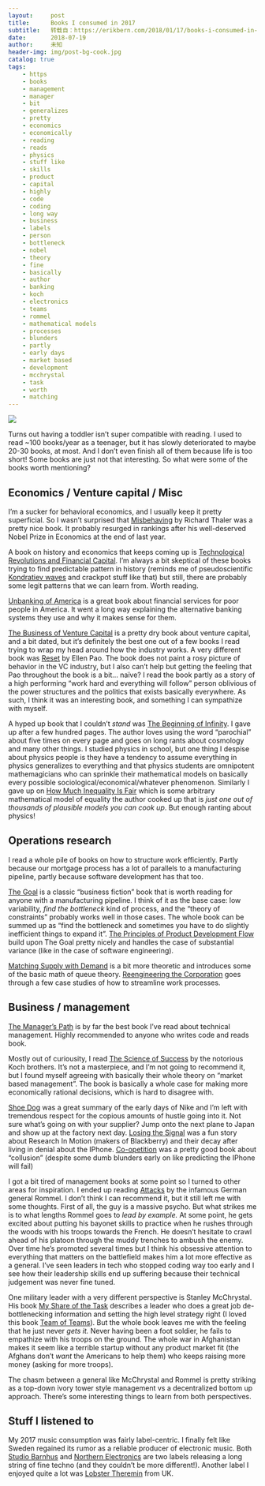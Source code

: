 ```yaml
---
layout:     post
title:      Books I consumed in 2017
subtitle:   转载自：https://erikbern.com/2018/01/17/books-i-consumed-in-2017.html
date:       2018-07-19
author:     未知
header-img: img/post-bg-cook.jpg
catalog: true
tags:
    - https
    - books
    - management
    - manager
    - bit
    - generalizes
    - pretty
    - economics
    - economically
    - reading
    - reads
    - physics
    - stuff like
    - skills
    - product
    - capital
    - highly
    - code
    - coding
    - long way
    - business
    - labels
    - person
    - bottleneck
    - nobel
    - theory
    - fine
    - basically
    - author
    - banking
    - koch
    - electronics
    - teams
    - rommel
    - mathematical models
    - processes
    - blunders
    - partly
    - early days
    - market based
    - development
    - mcchrystal
    - task
    - worth
    - matching
---
```


![](https://erikbern.com/assets/library.jpeg)


Turns out having a toddler isn’t super compatible with reading. I used to read ~100 books/year as a teenager, but it has slowly deteriorated to maybe 20-30 books, at most. And I don’t even finish all of them because life is too short! Some books are just not that interesting. So what were some of the books worth mentioning?

## Economics / Venture capital / Misc

I’m a sucker for behavioral economics, and I usually keep it pretty superficial. So I wasn’t surprised that [Misbehaving](https://www.amazon.com/gp/product/039335279X/ref=oh_aui_detailpage_o08_s00?ie=UTF8&psc=1) by Richard Thaler was a pretty nice book. It probably resurged in rankings after his well-deserved Nobel Prize in Economics at the end of last year.

A book on history and economics that keeps coming up is [Technological Revolutions and Financial Capital](https://www.amazon.com/gp/product/1843763311/ref=oh_aui_detailpage_o04_s00?ie=UTF8&psc=1). I’m always a bit skeptical of these books trying to find predictable pattern in history (reminds me of pseudoscientific [Kondratiev waves](https://en.wikipedia.org/wiki/Kondratiev_wave) and crackpot stuff like that) but still, there are probably some legit patterns that we can learn from. Worth reading.

[Unbanking of America](https://www.amazon.com/gp/product/0544602315/ref=oh_aui_detailpage_o08_s00?ie=UTF8&psc=1) is a great book about financial services for poor people in America. It went a long way explaining the alternative banking systems they use and why it makes sense for them.

[The Business of Venture Capital](https://www.amazon.com/gp/product/0470874449/ref=oh_aui_detailpage_o07_s00?ie=UTF8&psc=1) is a pretty dry book about venture capital, and a bit dated, but it’s definitely the best one out of a few books I read trying to wrap my head around how the industry works. A very different book was [Reset](https://www.amazon.com/gp/product/039959101X/ref=oh_aui_detailpage_o03_s00?ie=UTF8&psc=1) by Ellen Pao. The book does not paint a rosy picture of behavior in the VC industry, but I also can’t help but getting the feeling that Pao throughout the book is a bit… naïve? I read the book partly as a story of a high performing “work hard and everything will follow” person oblivious of the power structures and the politics that exists basically everywhere. As such, I think it was an interesting book, and something I can sympathize with myself.

A hyped up book that I couldn’t *stand* was [The Beginning of Infinity](https://www.amazon.com/gp/product/0143121359/ref=oh_aui_detailpage_o08_s00?ie=UTF8&psc=1). I gave up after a few hundred pages. The author loves using the word “parochial” about five times on every page and goes on long rants about cosmology and many other things. I studied physics in school, but one thing I despise about physics people is they have a tendency to assume everything in physics generalizes to everything and that physics students are omnipotent mathemagicians who can sprinkle their mathematical models on basically every possible sociological/economical/whatever phenomenon. Similarly I gave up on [How Much Inequality Is Fair](https://www.amazon.com/gp/product/0231180721/ref=oh_aui_detailpage_o07_s00?ie=UTF8&psc=1) which is some arbitrary mathematical model of equality the author cooked up that is *just one out of thousands of plausible models you can cook up*. But enough ranting about physics!

## Operations research

I read a whole pile of books on how to structure work efficiently. Partly because our mortgage process has a lot of parallels to a manufacturing pipeline, partly because software development has that too.

[The Goal](https://www.amazon.com/gp/product/0884271951/ref=oh_aui_detailpage_o06_s01?ie=UTF8&psc=1) is a classic “business fiction” book that is worth reading for anyone with a manufacturing pipeline. I think of it as the base case: low variability, *find the bottleneck* kind of process, and the “theory of constraints” probably works well in those cases. The whole book can be summed up as “find the bottleneck and sometimes you have to do slightly inefficient things to expand it”. [The Principles of Product Development Flow](https://www.amazon.com/gp/product/1935401009/ref=oh_aui_detailpage_o00_s00?ie=UTF8&psc=1) build upon The Goal pretty nicely and handles the case of substantial variance (like in the case of software engineering).

[Matching Supply with Demand](https://www.amazon.com/gp/product/0071326227/ref=oh_aui_detailpage_o05_s00?ie=UTF8&psc=1) is a bit more theoretic and introduces some of the basic math of queue theory. [Reengineering the Corporation](https://www.amazon.com/gp/product/0060559535/ref=oh_aui_detailpage_o07_s00?ie=UTF8&psc=1) goes through a few case studies of how to streamline work processes.

## Business / management

[The Manager’s Path](https://www.amazon.com/gp/product/1491973897/ref=oh_aui_detailpage_o06_s00?ie=UTF8&psc=1) is by far the best book I’ve read about technical management. Highly recommended to anyone who writes code and reads book.

Mostly out of curiousity, I read [The Science of Success](https://www.amazon.com/gp/product/0470139889/ref=oh_aui_detailpage_o00_s00?ie=UTF8&psc=1) by the notorious Koch brothers. It’s not a masterpiece, and I’m not going to recommend it, but I found myself agreeing with basically their whole theory on “market based management”. The book is basically a whole case for making more economically rational decisions, which is hard to disagree with.

[Shoe Dog](https://www.amazon.com/gp/product/1501135910/ref=oh_aui_detailpage_o01_s00?ie=UTF8&psc=1) was a great summary of the early days of Nike and I’m left with tremendous respect for the copious amounts of hustle going into it. Not sure what’s going on with your supplier? Jump onto the next plane to Japan and show up at the factory next day. [Losing the Signal](https://www.amazon.com/gp/product/1250096065/ref=oh_aui_detailpage_o00_s00?ie=UTF8&psc=1) was a fun story about Research In Motion (makers of Blackberry) and their decay after living in denial about the IPhone. [Co-opetition](https://www.amazon.com/gp/product/0385479506/ref=oh_aui_detailpage_o04_s00?ie=UTF8&psc=1) was a pretty good book about “collusion” (despite some dumb blunders early on like predicting the IPhone will fail)

I got a bit tired of management books at some point so I turned to other areas for inspiration. I ended up reading [Attacks](https://www.amazon.com/gp/product/0960273603/ref=oh_aui_detailpage_o04_s00?ie=UTF8&psc=1) by the infamous German general Rommel. I don’t think I can recommend it, but it still left me with some thoughts. First of all, the guy is a massive psycho. But what strikes me is to what lengths Rommel goes to *lead by example.* At some point, he gets excited about putting his bayonet skills to practice when he rushes through the woods with his troops towards the French. He doesn’t hesitate to crawl ahead of his platoon through the muddy trenches to ambush the enemy. Over time he’s promoted several times but I think his obsessive attention to everything that matters on the battlefield makes him a lot more effective as a general. I’ve seen leaders in tech who stopped coding way too early and I see how their leadership skills end up suffering because their technical judgement was never fine tuned.

One military leader with a very different perspective is Stanley McChrystal. His book [My Share of the Task](https://www.amazon.com/Share-Task-General-Stanley-McChrystal/dp/159184682X) describes a leader who does a great job de-bottlenecking information and setting the high level strategy right (I loved this book [Team of Teams](https://www.amazon.com/Team-Teams-Rules-Engagement-Complex/dp/1591847486)). But the whole book leaves me with the feeling that he just never *gets it.* Never having been a foot soldier, he fails to empathize with his troops on the ground. The whole war in Afghanistan makes it seem like a terrible startup without any product market fit (the Afghans don’t *want* the Americans to help them) who keeps raising more money (asking for more troops).

The chasm between a general like McChrystal and Rommel is pretty striking as a top-down ivory tower style management vs a decentralized bottom up approach. There’s some interesting things to learn from both perspectives.

## Stuff I listened to

My 2017 music consumption was fairly label-centric. I finally felt like Sweden regained its rumor as a reliable producer of electronic music. Both [Studio Barnhus](https://open.spotify.com/user/kornelkovacs/playlist/63jx9auELtv22jqOvYHbaB) and [Northern Electronics](https://open.spotify.com/user/brainsprain/playlist/7qXwFMsNzMrnaNKDP8p1WG) are two labels releasing a long string of fine techno (and they couldn’t be more different!). Another label I enjoyed quite a lot was [Lobster Theremin](https://open.spotify.com/user/htphinney/playlist/215TGFgN1aCZ94BBouUYKv) from UK.
